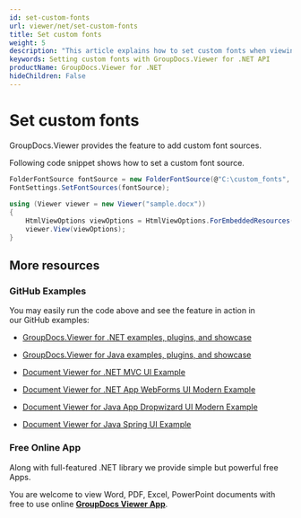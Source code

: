 ```yaml
---
id: set-custom-fonts
url: viewer/net/set-custom-fonts
title: Set custom fonts
weight: 5
description: "This article explains how to set custom fonts when viewing documents with GroupDocs.Viewer within your .NET applications."
keywords: Setting custom fonts with GroupDocs.Viewer for .NET API
productName: GroupDocs.Viewer for .NET
hideChildren: False
---
```

# Set custom fonts

GroupDocs.Viewer provides the feature to add custom font sources. 

Following code snippet shows how to set a custom font source.

```csharp
FolderFontSource fontSource = new FolderFontSource(@"C:\custom_fonts", Fonts.SearchOption.TopFolderOnly);
FontSettings.SetFontSources(fontSource);                       
 
using (Viewer viewer = new Viewer("sample.docx"))
{
    HtmlViewOptions viewOptions = HtmlViewOptions.ForEmbeddedResources();
    viewer.View(viewOptions);
}
```

## More resources

### GitHub Examples

You may easily run the code above and see the feature in action in our GitHub examples:

*   [GroupDocs.Viewer for .NET examples, plugins, and showcase](https://github.com/groupdocs-viewer/GroupDocs.Viewer-for-.NET)
    
*   [GroupDocs.Viewer for Java examples, plugins, and showcase](https://github.com/groupdocs-viewer/GroupDocs.Viewer-for-Java)
    
*   [Document Viewer for .NET MVC UI Example](https://github.com/groupdocs-viewer/GroupDocs.Viewer-for-.NET-MVC) 
    
*   [Document Viewer for .NET App WebForms UI Modern Example](https://github.com/groupdocs-viewer/GroupDocs.Viewer-for-.NET-WebForms)
    
*   [Document Viewer for Java App Dropwizard UI Modern Example](https://github.com/groupdocs-viewer/GroupDocs.Viewer-for-Java-Dropwizard)
    
*   [Document Viewer for Java Spring UI Example](https://github.com/groupdocs-viewer/GroupDocs.Viewer-for-Java-Spring)
    

### Free Online App

Along with full-featured .NET library we provide simple but powerful free Apps.

You are welcome to view Word, PDF, Excel, PowerPoint documents with free to use online **[GroupDocs Viewer App](https://products.groupdocs.app/viewer)**.
